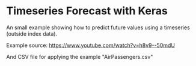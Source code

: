 # Timeseries Forecast with Keras
An small example showing how to predict future values using a timeseries (outside index data).

Example source: https://www.youtube.com/watch?v=h8v9--50mdU

And CSV file for applying the example "AirPassengers.csv"
